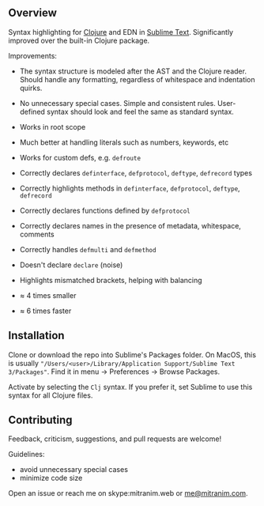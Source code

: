## Overview

Syntax highlighting for [Clojure](https://clojure.org) and EDN in [Sublime
Text](https://www.sublimetext.com). Significantly improved over the built-in
Clojure package.

Improvements:

  * The syntax structure is modeled after the AST and the Clojure reader. Should
    handle any formatting, regardless of whitespace and indentation quirks.

  * No unnecessary special cases. Simple and consistent rules. User-defined
    syntax should look and feel the same as standard syntax.

  * Works in root scope

  * Much better at handling literals such as numbers, keywords, etc

  * Works for custom defs, e.g. `defroute`

  * Correctly declares `definterface`, `defprotocol`, `deftype`, `defrecord` types

  * Correctly highlights methods in `definterface`, `defprotocol`, `deftype`, `defrecord`

  * Correctly declares functions defined by `defprotocol`

  * Correctly declares names in the presence of metadata, whitespace, comments

  * Correctly handles `defmulti` and `defmethod`

  * Doesn't declare `declare` (noise)

  * Highlights mismatched brackets, helping with balancing

  * ≈ 4 times smaller

  * ≈ 6 times faster

## Installation

Clone or download the repo into Sublime's Packages folder. On MacOS, this is
usually `"/Users/<user>/Library/Application Support/Sublime Text 3/Packages"`.
Find it in menu → Preferences → Browse Packages.

Activate by selecting the `Clj` syntax. If you prefer it, set Sublime to use
this syntax for all Clojure files.

## Contributing

Feedback, criticism, suggestions, and pull requests are welcome!

Guidelines:

  * avoid unnecessary special cases
  * minimize code size

Open an issue or reach me on skype:mitranim.web or me@mitranim.com.
